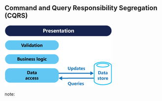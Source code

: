 ##  Command and Query Responsibility Segregation (CQRS)

![CQRS](../resources/images/cqrs.png)

note:
